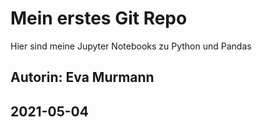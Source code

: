 # Mein erstes Git Repo

Hier sind meine Jupyter Notebooks zu Python und Pandas

## Autorin: Eva Murmann
## 2021-05-04


